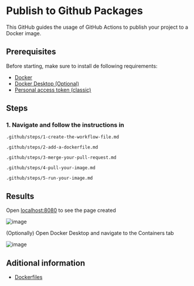# Publish to Github Packages

This GitHub guides the usage of GitHub Actions to publish your project to a Docker image.

## Prerequisites

Before starting, make sure to install de following requirements:

- [Docker](https://www.docker.com/why-docker/)
- [Docker Desktop (Optional)](https://docs.docker.com/desktop/setup/install/windows-install/#install-docker-desktop-on-windows)
- [Personal access token (classic)](https://docs.github.com/en/authentication/keeping-your-account-and-data-secure/managing-your-personal-access-tokens)

## Steps

### 1. Navigate and follow the instructions in

`.github/steps/1-create-the-workflow-file.md`

`.github/steps/2-add-a-dockerfile.md`

`.github/steps/3-merge-your-pull-request.md`

`.github/steps/4-pull-your-image.md`

`.github/steps/5-run-your-image.md`

## Results

Open [localhost:8080](http://localhost:8080/) to see the page created

![image](https://github.com/user-attachments/assets/3004a893-b806-4c4d-9f9d-99a2e032e054)

(Optionally) Open Docker Desktop and navigate to the Containers tab

![image](https://github.com/user-attachments/assets/b49b3c2f-1667-44aa-8221-c96bbc4000c0)

## Aditional information

- [Dockerfiles](https://docs.docker.com/reference/dockerfile/)
